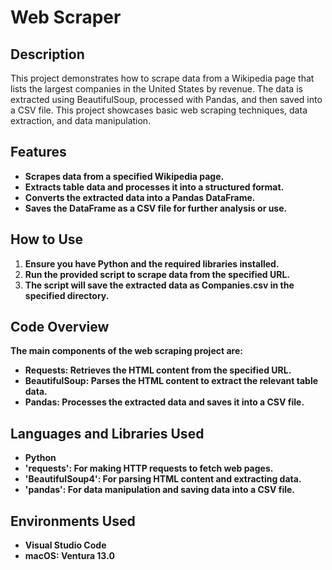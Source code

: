 <h1>Web Scraper</h1>

<h2>Description</h2>
<p>This project demonstrates how to scrape data from a Wikipedia page that lists the largest companies in the United States by revenue. The data is extracted using BeautifulSoup, processed with Pandas, and then saved into a CSV file. This project showcases basic web scraping techniques, data extraction, and data manipulation.
</p>

<h2>Features</h2>

- <b>Scrapes data from a specified Wikipedia page.</b> 
- <b>Extracts table data and processes it into a structured format.</b>
- <b>Converts the extracted data into a Pandas DataFrame.</b> 
- <b>Saves the DataFrame as a CSV file for further analysis or use.</b>

<h2>How to Use</h2>

1. <b>Ensure you have Python and the required libraries installed.</b>
2. <b>Run the provided script to scrape data from the specified URL.</b>
3. <b>The script will save the extracted data as Companies.csv in the specified directory.</b>

<h2>Code Overview</h2>

<b>The main components of the web scraping project are:</b>
- <b>Requests: Retrieves the HTML content from the specified URL.</b>
- <b>BeautifulSoup: Parses the HTML content to extract the relevant table data.</b>
- <b>Pandas: Processes the extracted data and saves it into a CSV file.</b>

<h2>Languages and Libraries Used</h2>

- <b>Python</b> 
- <b>'requests': For making HTTP requests to fetch web pages.</b>
- <b>'BeautifulSoup4': For parsing HTML content and extracting data.</b>
- <b>'pandas': For data manipulation and saving data into a CSV file.</b>

<h2>Environments Used </h2>

- <b>Visual Studio Code</b>
- <b>macOS: Ventura 13.0</b>
